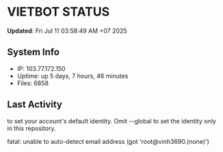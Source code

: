# VIETBOT STATUS
**Updated**: Fri Jul 11 03:58:49 AM +07 2025

## System Info
- IP: 103.77.172.150
- Uptime: up 5 days, 7 hours, 46 minutes
- Files: 6858

## Last Activity

to set your account's default identity.
Omit --global to set the identity only in this repository.

fatal: unable to auto-detect email address (got 'root@vinh3690.(none)')
